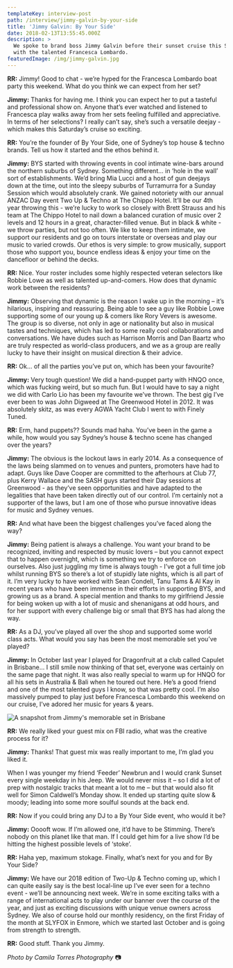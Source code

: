 ```yaml
---
templateKey: interview-post
path: /interview/jimmy-galvin-by-your-side
title: 'Jimmy Galvin: By Your Side'
date: 2018-02-13T13:55:45.000Z
description: >
  We spoke to brand boss Jimmy Galvin before their sunset cruise this Saturday
  with the talented Francesca Lombardo. 
featuredImage: /img/jimmy-galvin.jpg
---
```

**RR:** Jimmy! Good to chat - we’re hyped for the Francesca Lombardo boat party this weekend. What do you think we can expect from her set?

**Jimmy:** Thanks for having me. I think you can expect her to put a tasteful and professional show on. Anyone that’s ever watched and listened to Francesca play walks away from her sets feeling fulfilled and appreciative. In terms of her selections? I really can’t say, she’s such a versatile deejay - which makes this Saturday’s cruise so exciting.

**RR:** You’re the founder of By Your Side, one of Sydney’s top house & techno brands. Tell us how it started and the ethos behind it.

**Jimmy:** BYS started with throwing events in cool intimate wine-bars around the northern suburbs of Sydney. Something different... in ‘hole in the wall’ sort of establishments. We’d bring Mia Lucci and a host of gun deejays down at the time, out into the sleepy suburbs of Turramurra for a Sunday Session which would absolutely crank. We gained notoriety with our annual ANZAC Day event Two Up & Techno at The Chippo Hotel. It’ll be our 4th year throwing this - we’re lucky to work so closely with Brett Strauss and his team at The Chippo Hotel to nail down a balanced curation of music over 2 levels and 12 hours in a great, character-filled venue. But in black & white - we throw parties, but not too often. We like to keep them intimate, we support our residents and go on tours interstate or overseas and play our music to varied crowds. Our ethos is very simple: to grow musically, support those who support you, bounce endless ideas & enjoy your time on the dancefloor or behind the decks.

**RR:** Nice. Your roster includes some highly respected veteran selectors like Robbie Lowe as well as talented up-and-comers. How does that dynamic work between the residents?

**Jimmy:** Observing that dynamic is the reason I wake up in the morning – it’s hilarious, inspiring and reassuring. Being able to see a guy like Robbie Lowe supporting some of our young up & comers like Rory Vevers is awesome. The group is so diverse, not only in age or nationality but also in musical tastes and techniques, which has led to some really cool collaborations and conversations. We have dudes such as Harrison Morris and Dan Baartz who are truly respected as world-class producers, and we as a group are really lucky to have their insight on musical direction & their advice.

**RR:** Ok... of all the parties you’ve put on, which has been your favourite?

**Jimmy:** Very tough question! We did a hand-puppet party with HNQO once, which was fucking weird, but so much fun. But I would have to say a night we did with Carlo Lio has been my favourite we’ve thrown. The best gig I’ve ever been to was John Digweed at The Greenwood Hotel in 2012. It was absolutely skitz, as was every AGWA Yacht Club I went to with Finely Tuned.

**RR:** Erm, hand puppets?? Sounds mad haha. You’ve been in the game a while, how would you say Sydney’s house & techno scene has changed over the years?

**Jimmy:** The obvious is the lockout laws in early 2014. As a consequence of the laws being slammed on to venues and punters, promoters have had to adapt. Guys like Dave Cooper are committed to the afterhours at Club 77, plus Kerry Wallace and the SASH guys started their Day sessions at Greenwood - as they’ve seen opportunities and have adapted to the legalities that have been taken directly out of our control. I’m certainly not a supporter of the laws, but I am one of those who pursue innovative ideas for music and Sydney venues.

**RR:** And what have been the biggest challenges you’ve faced along the way?

**Jimmy:** Being patient is always a challenge. You want your brand to be recognized, inviting and respected by music lovers – but you cannot expect that to happen overnight, which is something we try to enforce on ourselves. Also just juggling my time is always tough - I’ve got a full time job whilst running BYS so there’s a lot of stupidly late nights, which is all part of it. I’m very lucky to have worked with Sean Condell, Tanu Tams & Al Kay in recent years who have been immense in their efforts in supporting BYS, and growing us as a brand. A special mention and thanks to my girlfriend Jessie for being woken up with a lot of music and shenanigans at odd hours, and for her support with every challenge big or small that BYS has had along the way.

**RR:** As a DJ, you’ve played all over the shop and supported some world class acts. What would you say has been the most memorable set you’ve played?

**Jimmy:** In October last year I played for Dragonfruit at a club called Capulet in Brisbane... I still smile now thinking of that set, everyone was certainly on the same page that night. It was also really special to warm up for HNQO for all his sets in Australia & Bali when he toured out here. He’s a good friend and one of the most talented guys I know, so that was pretty cool. I’m also massively pumped to play just before Francesca Lombardo this weekend on our cruise, I’ve adored her music for years & years.

![A snapshot from Jimmy's memorable set in Brisbane](/img/jimmy-galvin-melbourne-set.jpg)

**RR:** We really liked your guest mix on FBI radio, what was the creative process for it?

**Jimmy:** Thanks! That guest mix was really important to me, I’m glad you liked it.

When I was younger my friend ‘Feeder’ Newbrun and I would crank Sunset every single weekday in his Jeep. We would never miss it – so I did a lot of prep with nostalgic tracks that meant a lot to me – but that would also fit well for Simon Caldwell’s Monday show. It ended up starting quite slow & moody; leading into some more soulful sounds at the back end.

**RR:** Now if you could bring any DJ to a By Your Side event, who would it be?

**Jimmy:** Ooooft wow. If I’m allowed one, it’d have to be Stimming. There’s nobody on this planet like that man. If I could get him for a live show I’d be hitting the highest possible levels of ‘stoke’.

**RR:** Haha yep, maximum stokage. Finally, what’s next for you and for By Your Side?

**Jimmy:** We have our 2018 edition of Two-Up & Techno coming up, which I can quite easily say is the best local-line up I’ve ever seen for a techno event - we’ll be announcing next week. We’re in some exciting talks with a range of international acts to play under our banner over the course of the year, and just as exciting discussions with unique venue owners across Sydney. We also of course hold our monthly residency, on the first Friday of the month at SLYFOX in Enmore, which we started last October and is going from strength to strength.

**RR:** Good stuff. Thank you Jimmy.

_Photo by Camila Torres Photography_ 📷
